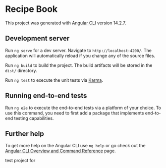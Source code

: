 # Recipe Book 

This project was generated with [Angular CLI](https://github.com/angular/angular-cli) version 14.2.7.
    
## Development server
 
Run `ng serve` for a dev server. Navigate to `http://localhost:4200/`. The application will automatically reload if you change any of the source files.



Run `ng build` to build the project. The build artifacts will be stored in the `dist/` directory.

Run `ng test` to execute the unit tests via [Karma](https://karma-runner.github.io).

## Running end-to-end tests

Run `ng e2e` to execute the end-to-end tests via a platform of your choice. To use this command, you need to first add a package that implements end-to-end testing capabilities.

## Further help

To get more help on the Angular CLI use `ng help` or go check out the [Angular CLI Overview and Command Reference](https://angular.io/cli) page.


test project for 
